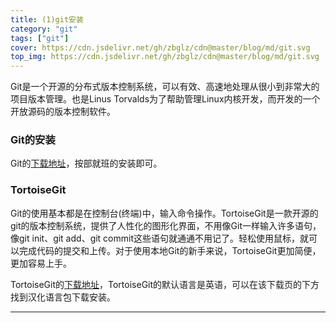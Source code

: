 ```yaml
---
title: (1)git安装
category: "git"
tags: ["git"]
cover: https://cdn.jsdelivr.net/gh/zbglz/cdn@master/blog/md/git.svg
top_img: https://cdn.jsdelivr.net/gh/zbglz/cdn@master/blog/md/git.svg
---
```


Git是一个开源的分布式版本控制系统，可以有效、高速地处理从很小到非常大的项目版本管理。也是Linus Torvalds为了帮助管理Linux内核开发，而开发的一个开放源码的版本控制软件。

### Git的安装

Git的[下载地址](https://git-scm.com/)，按部就班的安装即可。

### TortoiseGit

Git的使用基本都是在控制台(终端)中，输入命令操作。TortoiseGit是一款开源的git的版本控制系统，提供了人性化的图形化界面，不用像Git一样输入许多语句，像git init、git add、git commit这些语句就通通不用记了。轻松使用鼠标，就可以完成代码的提交和上传。对于使用本地Git的新手来说，TortoiseGit更加简便，更加容易上手。

TortoiseGit的[下载地址](https://tortoisegit.org/download/)，TortoiseGit的默认语言是英语，可以在该下载页的下方找到汉化语言包下载安装。

***

